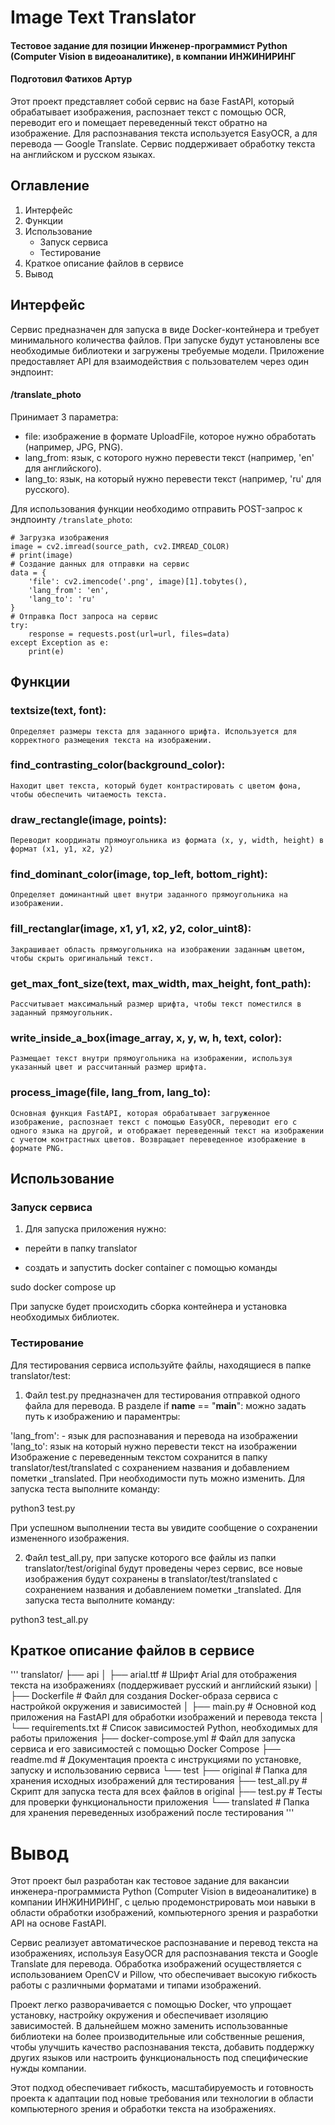# Image Text Translator


#### Тестовое задание для позиции Инженер-программист Python (Computer Vision в видеоаналитике), в компании ИНЖИНИРИНГ

#### Подготовил Фатихов Артур

Этот проект представляет собой сервис на базе FastAPI, который обрабатывает изображения, распознает текст с помощью OCR, переводит его и помещает переведенный текст обратно на изображение. Для распознавания текста используется EasyOCR, а для перевода — Google Translate. Сервис поддерживает обработку текста на английском и русском языках.

## Оглавление
1. Интерфейс 
2. Функции
3. Использование
   - Запуск сервиса
   - Тестирование
4. Краткое описание файлов в сервисе
5. Вывод


## Интерфейс

Сервис предназначен для запуска в виде Docker-контейнера и требует минимального количества файлов. При запуске будут установлены все необходимые библиотеки и загружены требуемые модели.
Приложение предоставляет API для взаимодействия с пользователем через один эндпоинт:

#### /translate_photo
Принимает 3 параметра:

- file: изображение в формате UploadFile, которое нужно обработать (например, JPG, PNG).
- lang_from: язык, с которого нужно перевести текст (например, 'en' для английского).
- lang_to: язык, на который нужно перевести текст (например, 'ru' для русского).

Для использования функции необходимо отправить POST-запрос к эндпоинту `/translate_photo`:

    # Загрузка изображения
    image = cv2.imread(source_path, cv2.IMREAD_COLOR)
    # print(image)
    # Создание данных для отправки на сервис
    data = {
        'file': cv2.imencode('.png', image)[1].tobytes(),
        'lang_from': 'en',
        'lang_to': 'ru'
    }
    # Отправка Пост запроса на сервис
    try:
        response = requests.post(url=url, files=data)
    except Exception as e:
        print(e)



## Функции

### textsize(text, font): 
    Определяет размеры текста для заданного шрифта. Используется для корректного размещения текста на изображении.

### find_contrasting_color(background_color): 
    Находит цвет текста, который будет контрастировать с цветом фона, чтобы обеспечить читаемость текста.

### draw_rectangle(image, points): 
    Переводит координаты прямоугольника из формата (x, y, width, height) в формат (x1, y1, x2, y2)

### find_dominant_color(image, top_left, bottom_right): 
    Определяет доминантный цвет внутри заданного прямоугольника на изображении.

### fill_rectanglar(image, x1, y1, x2, y2, color_uint8): 
    Закрашивает область прямоугольника на изображении заданным цветом, чтобы скрыть оригинальный текст.

### get_max_font_size(text, max_width, max_height, font_path):
    Рассчитывает максимальный размер шрифта, чтобы текст поместился в заданный прямоугольник.

### write_inside_a_box(image_array, x, y, w, h, text, color):
    Размещает текст внутри прямоугольника на изображении, используя указанный цвет и рассчитанный размер шрифта.

### process_image(file, lang_from, lang_to): 
    Основная функция FastAPI, которая обрабатывает загруженное изображение, распознает текст с помощью EasyOCR, переводит его с одного языка на другой, и отображает переведенный текст на изображении с учетом контрастных цветов. Возвращает переведенное изображение в формате PNG.


## Использование
### Запуск сервиса
1. Для запуска приложения нужно:

- перейти в папку translator

- создать и запустить docker container с помощью команды

sudo docker compose up

При запуске будет происходить сборка контейнера и установка необходимых библиотек.

### Тестирование
Для тестирования сервиса используйте файлы, находящиеся в папке translator/test:

1. Файл test.py предназначен для тестирования отправкой одного файла для перевода.
В разделе if __name__ == "__main__": можно задать путь к изображению и параментры:

'lang_from': - язык для распознавания и перевода на изображении
'lang_to': язык на который нужно перевести текст на изображении
Изображение с переведенным текстом сохранится в папку translator/test/translated c сохранением названия и добавлением пометки _translated. При необходимости путь можно изменить. Для запуска теста выполните команду:

python3 test.py

При успешном выполнении теста вы увидите сообщение о сохранении измененного изображения.

2. Файл test_all.py, при запуске которого все файлы из папки translator/test/original будут проведены через сервис, все новые изображения будут сохранены в translator/test/translated c сохранением названия и добавлением пометки _translated. Для запуска теста выполните команду:

python3 test_all.py

## Краткое описание файлов в сервисе 

'''
translator/
├── api
│   ├── arial.ttf               # Шрифт Arial для отображения текста на изображениях (поддерживает русский и английский языки)
│   ├── Dockerfile              # Файл для создания Docker-образа сервиса с настройкой окружения и зависимостей
│   ├── main.py                 # Основной код приложения на FastAPI для обработки изображений и перевода текста
│   └── requirements.txt        # Список зависимостей Python, необходимых для работы приложения
├── docker-compose.yml          # Файл для запуска сервиса и его зависимостей с помощью Docker Compose
├── readme.md                   # Документация проекта с инструкциями по установке, запуску и использованию сервиса
└── test
    ├── original                # Папка для хранения исходных изображений для тестирования
    ├── test_all.py             # Скрипт для запуска теста для всех файлов в original
    ├── test.py                 # Тесты для проверки функциональности приложения
    └── translated              # Папка для хранения переведенных изображений после тестирования
'''

# Вывод 
Этот проект был разработан как тестовое задание для вакансии инженера-программиста Python (Computer Vision в видеоаналитике) в компании ИНЖИНИРИНГ, с целью продемонстрировать мои навыки в области обработки изображений, компьютерного зрения и разработки API на основе FastAPI.

Сервис реализует автоматическое распознавание и перевод текста на изображениях, используя EasyOCR для распознавания текста и Google Translate для перевода. Обработка изображений осуществляется с использованием OpenCV и Pillow, что обеспечивает высокую гибкость работы с различными форматами и типами изображений.

Проект легко разворачивается с помощью Docker, что упрощает установку, настройку окружения и обеспечивает изоляцию зависимостей. В дальнейшем можно заменить использованные библиотеки на более производительные или собственные решения, чтобы улучшить качество распознавания текста, добавить поддержку других языков или настроить функциональность под специфические нужды компании.

Этот подход обеспечивает гибкость, масштабируемость и готовность проекта к адаптации под новые требования или технологии в области компьютерного зрения и обработки текста на изображениях.



